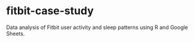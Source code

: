 # fitbit-case-study
Data analysis of Fitbit user activity and sleep patterns using R and Google Sheets.

